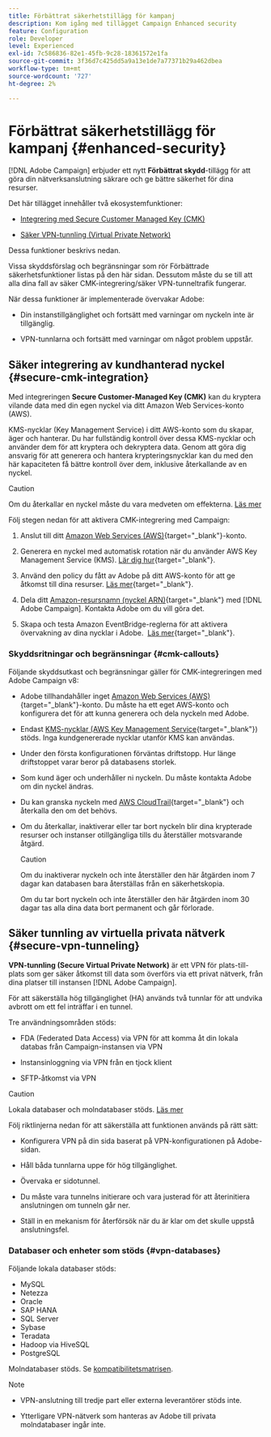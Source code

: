 ```yaml
---
title: Förbättrat säkerhetstillägg för kampanj
description: Kom igång med tillägget Campaign Enhanced security
feature: Configuration
role: Developer
level: Experienced
exl-id: 7c586836-82e1-45fb-9c28-18361572e1fa
source-git-commit: 3f36d7c425dd5a9a13e1de7a77371b29a462dbea
workflow-type: tm+mt
source-wordcount: '727'
ht-degree: 2%

---
```



# Förbättrat säkerhetstillägg för kampanj {#enhanced-security}

[!DNL Adobe Campaign] erbjuder ett nytt **Förbättrat skydd**-tillägg för att göra din nätverksanslutning säkrare och ge bättre säkerhet för dina resurser.

Det här tillägget innehåller två ekosystemfunktioner:

* [Integrering med Secure Customer Managed Key (CMK)](#secure-cmk-integration)

* [Säker VPN-tunnling (Virtual Private Network)](#secure-vpn-tunneling)

Dessa funktioner beskrivs nedan.

Vissa skyddsförslag och begränsningar som rör Förbättrade säkerhetsfunktioner listas på den här sidan. Dessutom måste du se till att alla dina fall av säker CMK-integrering/säker VPN-tunneltrafik fungerar.

När dessa funktioner är implementerade övervakar Adobe:

* Din instanstillgänglighet och fortsätt med varningar om nyckeln inte är tillgänglig.

* VPN-tunnlarna och fortsätt med varningar om något problem uppstår.

## Säker integrering av kundhanterad nyckel {#secure-cmk-integration}

Med integreringen **Secure Customer-Managed Key (CMK)** kan du kryptera vilande data med din egen nyckel via ditt Amazon Web Services-konto (AWS).

KMS-nycklar (Key Management Service) i ditt AWS-konto som du skapar, äger och hanterar. Du har fullständig kontroll över dessa KMS-nycklar och använder dem för att kryptera och dekryptera data. Genom att göra dig ansvarig för att generera och hantera krypteringsnycklar kan du med den här kapaciteten få bättre kontroll över dem, inklusive återkallande av en nyckel.

>[!CAUTION]
>
>Om du återkallar en nyckel måste du vara medveten om effekterna. [Läs mer](#cmk-callouts)

Följ stegen nedan för att aktivera CMK-integrering med Campaign:

1. Anslut till ditt [Amazon Web Services (AWS)](https://aws.amazon.com/){target="_blank"}-konto.

1. Generera en nyckel med automatisk rotation när du använder AWS Key Management Service (KMS). [Lär dig hur](https://docs.aws.amazon.com/kms/latest/developerguide/create-keys.html){target="_blank"}.

1. Använd den policy du fått av Adobe på ditt AWS-konto för att ge åtkomst till dina resurser. [Läs mer](https://docs.aws.amazon.com/kms/latest/developerguide/key-policy-services.html){target="_blank"}. <!--link TBC-->

1. Dela ditt [Amazon-resursnamn (nyckel ARN)](https://docs.aws.amazon.com/kms/latest/developerguide/find-cmk-id-arn.html){target="_blank"} med [!DNL Adobe Campaign]. Kontakta Adobe om du vill göra det. <!--or Adobe transition manager?-->

1. Skapa och testa Amazon EventBridge-reglerna för att aktivera övervakning av dina nycklar i Adobe. &#x200B; [Läs mer](https://docs.aws.amazon.com/eventbridge/latest/userguide/eb-rules.html){target="_blank"}.


### Skyddsritningar och begränsningar {#cmk-callouts}

Följande skyddsutkast och begränsningar gäller för CMK-integreringen med Adobe Campaign v8:

* Adobe tillhandahåller inget [Amazon Web Services (AWS)](https://aws.amazon.com/){target="_blank"}-konto. Du måste ha ett eget AWS-konto och konfigurera det för att kunna generera och dela nyckeln med Adobe.

* Endast [KMS-nycklar (AWS Key Management Service](https://docs.aws.amazon.com/kms/latest/developerguide/overview.html){target="_blank"}) stöds. Inga kundgenererade nycklar utanför KMS kan användas. &#x200B;

* Under den första konfigurationen förväntas driftstopp. &#x200B;Hur länge driftstoppet varar beror på databasens storlek.

* Som kund äger och underhåller ni nyckeln. Du måste kontakta Adobe om din nyckel ändras. &#x200B;

* Du kan granska nyckeln med [AWS CloudTrail](https://docs.aws.amazon.com/awscloudtrail/latest/userguide/cloudtrail-user-guide.html){target="_blank"} och återkalla den om det behövs. &#x200B;

* Om du återkallar, inaktiverar eller tar bort nyckeln blir dina krypterade resurser och instanser otillgängliga tills du återställer motsvarande åtgärd.

  >[!CAUTION]
  >
  >Om du inaktiverar nyckeln och inte återställer den här åtgärden inom 7 dagar kan databasen bara återställas från en säkerhetskopia.
  >
  >Om du tar bort nyckeln och inte återställer den här åtgärden inom 30 dagar tas alla dina data bort permanent och går förlorade. &#x200B;

## Säker tunnling av virtuella privata nätverk {#secure-vpn-tunneling}

**VPN-tunnling (Secure Virtual Private Network)** är ett VPN för plats-till-plats som ger säker åtkomst till data som överförs via ett privat nätverk, från dina platser till instansen [!DNL Adobe Campaign].

<!--As it connects two networks together, it is a site-to-site VPN.-->

För att säkerställa hög tillgänglighet (HA) används två tunnlar för att undvika avbrott om ett fel inträffar i en tunnel.

Tre användningsområden stöds:

* FDA (Federated Data Access) via VPN för att komma åt din lokala databas från Campaign-instansen via VPN

* Instansinloggning via VPN från en tjock klient

* SFTP-åtkomst via VPN

>[!CAUTION]
>
>Lokala databaser och molndatabaser stöds. [Läs mer](#vpn-databases)

Följ riktlinjerna nedan för att säkerställa att funktionen används på rätt sätt:

* Konfigurera VPN på din sida baserat på VPN-konfigurationen på Adobe-sidan.

* Håll båda tunnlarna uppe för hög tillgänglighet.

* Övervaka er sidotunnel.

* Du måste vara tunnelns initierare och vara justerad för att återinitiera anslutningen om tunneln går ner.

* Ställ in en mekanism för återförsök när du är klar om det skulle uppstå anslutningsfel.

### Databaser och enheter som stöds {#vpn-databases}

Följande lokala databaser stöds:

* MySQL
* Netezza
* Oracle
* SAP HANA
* SQL Server
* Sybase
* Teradata
* Hadoop via HiveSQL
* PostgreSQL

Molndatabaser stöds. Se [kompatibilitetsmatrisen](../start/compatibility-matrix.md#FederatedDataAccessFDA).

>[!NOTE]
>
>* VPN-anslutning till tredje part eller externa leverantörer stöds inte.
>
>* Ytterligare VPN-nätverk som hanteras av Adobe till privata molndatabaser ingår inte.
